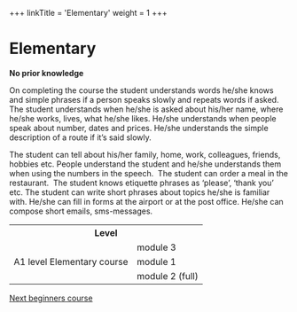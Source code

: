 +++
linkTitle = 'Elementary'
weight = 1
+++

# Elementary

<p><strong>No prior knowledge</strong></p>
<p>On completing the course the student&nbsp;understands words he/she knows and simple phrases if a person speaks slowly and repeats words if asked. The student understands when he/she is asked about his/her name, where he/she works, lives, what he/she likes. He/she understands when people speak about number, dates and prices. He/she understands the simple description of a route if it&rsquo;s said slowly.</p>
<p>The student can tell about his/her family, home, work, colleagues, friends, hobbies etc. People understand the student and he/she understands them when using the numbers in the speech.&nbsp; The student can order a meal in the restaurant.&nbsp; The student knows etiquette phrases as &lsquo;please&rsquo;, &lsquo;thank you&rsquo; etc. The student can write short phrases about topics he/she is familiar with. He/she can fill in forms at the airport or at the post office. He/she can compose short emails, sms-messages.</p>
<table>
<tbody>
<tr>
<th colspan="2">Level</th>
</tr>
<tr>
<td rowspan="3">A1 level Elementary course</td>
<td>module 3</td>
</tr>
<tr>
<td>module 1</td>
</tr>
<tr>
<td>module 2 (full)</td>
</tr>
</tbody>
</table>
<p><a href="/courses/foundation_russian/" title="Next beginners course">Next beginners course</a></p><div class = "clear"></div>
